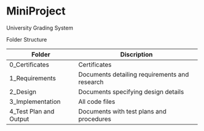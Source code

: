 # MiniProject
University Grading System

Folder Structure

| Folder   | Discription |
| ------------- | ------------- |
| 0_Certificates | Certificates  |
| 1_Requirements  | Documents detailing requirements and research  |
| 2_Design | Documents specifying design details |
| 3_Implementation | All code files |
| 4_Test Plan and Output | Documents with test plans and procedures |
